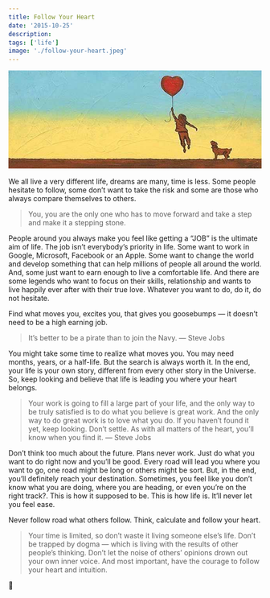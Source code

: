```yaml
---
title: Follow Your Heart
date: '2015-10-25'
description:
tags: ['life']
image: './follow-your-heart.jpeg'
---
```


![Kid hanging on baloons](./follow-your-heart.jpeg)

We all live a very different life, dreams are many, time is less. Some people hesitate to follow, some don’t want to take the risk and some are those who always compare themselves to others.

> You, you are the only one who has to move forward and take a step and make it a stepping stone.

People around you always make you feel like getting a “JOB” is the ultimate aim of life. The job isn’t everybody’s priority in life. Some want to work in Google, Microsoft, Facebook or an Apple. Some want to change the world and develop something that can help millions of people all around the world. And, some just want to earn enough to live a comfortable life. And there are some legends who want to focus on their skills, relationship and wants to live happily ever after with their true love. Whatever you want to do, do it, do not hesitate.

Find what moves you, excites you, that gives you goosebumps — it doesn’t need to be a high earning job.

> It’s better to be a pirate than to join the Navy. — Steve Jobs

You might take some time to realize what moves you. You may need months, years, or a half-life. But the search is always worth it. In the end, your life is your own story, different from every other story in the Universe. So, keep looking and believe that life is leading you where your heart belongs.

> Your work is going to fill a large part of your life, and the only way to be truly satisfied is to do what you believe is great work. And the only way to do great work is to love what you do. If you haven’t found it yet, keep looking. Don’t settle. As with all matters of the heart, you’ll know when you find it. — Steve Jobs

Don’t think too much about the future. Plans never work. Just do what you want to do right now and you’ll be good. Every road will lead you where you want to go, one road might be long or others might be sort. But, in the end, you’ll definitely reach your destination. Sometimes, you feel like you don’t know what you are doing, where you are heading, or even you’re on the right track?. This is how it supposed to be. This is how life is. It’ll never let you feel ease.

Never follow road what others follow. Think, calculate and follow your heart.

> Your time is limited, so don’t waste it living someone else’s life. Don’t be trapped by dogma — which is living with the results of other people’s thinking. Don’t let the noise of others’ opinions drown out your own inner voice. And most important, have the courage to follow your heart and intuition.

🙏
